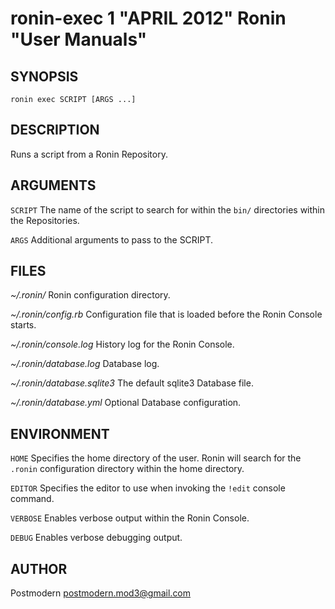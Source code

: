 # ronin-exec 1 "APRIL 2012" Ronin "User Manuals"

## SYNOPSIS

`ronin exec SCRIPT [ARGS ...]`

## DESCRIPTION

Runs a script from a Ronin Repository.

## ARGUMENTS

`SCRIPT`
  The name of the script to search for within the `bin/` directories within the
  Repositories.

`ARGS`
  Additional arguments to pass to the SCRIPT.

## FILES

*~/.ronin/*
  Ronin configuration directory.

*~/.ronin/config.rb*
  Configuration file that is loaded before the Ronin Console starts.

*~/.ronin/console.log*
  History log for the Ronin Console.

*~/.ronin/database.log*
  Database log.

*~/.ronin/database.sqlite3*
  The default sqlite3 Database file.

*~/.ronin/database.yml*
  Optional Database configuration.

## ENVIRONMENT

`HOME`
  Specifies the home directory of the user. Ronin will search for the `.ronin`
  configuration directory within the home directory.

`EDITOR`
  Specifies the editor to use when invoking the `!edit` console command.

`VERBOSE`
  Enables verbose output within the Ronin Console.

`DEBUG`
  Enables verbose debugging output.

## AUTHOR

Postmodern <postmodern.mod3@gmail.com>

